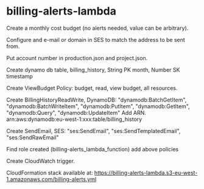# billing-alerts-lambda

Create a monthly cost budget (no alerts needed, value can be arbitrary).

Configure and e-mail or domain in SES to match the address to be sent from.

Put account number in production.json and project.json.

Create dynamo db table, billing_history, String PK month, Number SK timestamp

Create ViewBudget Policy: budget, read, view budget, all resources.

Create BillingHistoryReadWrite, DynamoDB:
              "dynamodb:BatchGetItem",
              "dynamodb:BatchWriteItem",
              "dynamodb:PutItem",
              "dynamodb:GetItem",
              "dynamodb:Query",
              "dynamodb:UpdateItem"
    Add ARN.
		arn:aws:dynamodb:eu-west-1:xxx:table/billing_history


Create SendEmail, SES:
              "ses:SendEmail",
              "ses:SendTemplatedEmail",
              "ses:SendRawEmail"

Find role created (billing-alerts_lambda_function) add above policies

Create CloudWatch trigger.

CloudFormation stack available at: https://billing-alerts-lambda.s3-eu-west-1.amazonaws.com/billing-alerts.yml
